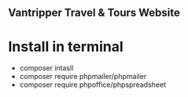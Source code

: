 ## Vantripper Travel & Tours Website

# Install in terminal
- composer intasll
- composer require phpmailer/phpmailer
- composer require phpoffice/phpspreadsheet